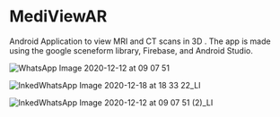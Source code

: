 # MediViewAR
Android Application to view MRI and CT scans in 3D . The app is made using the google sceneform library, Firebase, and Android Studio.


![WhatsApp Image 2020-12-12 at 09 07 51](https://user-images.githubusercontent.com/42767731/103475960-c3031a80-4dd7-11eb-8608-73af413ffb38.jpeg)



![InkedWhatsApp Image 2020-12-18 at 18 33 22_LI](https://user-images.githubusercontent.com/42767731/103475959-bed6fd00-4dd7-11eb-8874-fb96c5367df4.jpg)



![InkedWhatsApp Image 2020-12-12 at 09 07 51 (2)_LI](https://user-images.githubusercontent.com/42767731/103475954-b8e11c00-4dd7-11eb-9419-f0739b20be2e.jpg)

